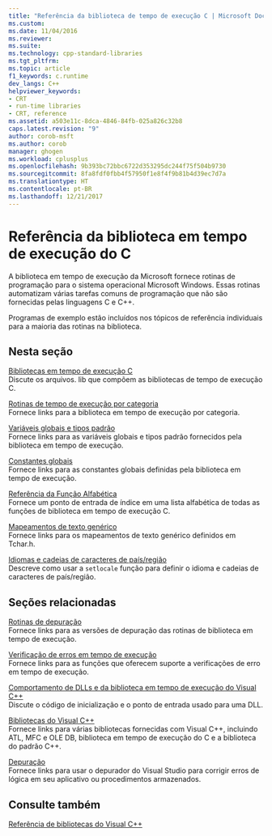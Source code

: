 ```yaml
---
title: "Referência da biblioteca de tempo de execução C | Microsoft Docs"
ms.custom: 
ms.date: 11/04/2016
ms.reviewer: 
ms.suite: 
ms.technology: cpp-standard-libraries
ms.tgt_pltfrm: 
ms.topic: article
f1_keywords: c.runtime
dev_langs: C++
helpviewer_keywords:
- CRT
- run-time libraries
- CRT, reference
ms.assetid: a503e11c-8dca-4846-84fb-025a826c32b8
caps.latest.revision: "9"
author: corob-msft
ms.author: corob
manager: ghogen
ms.workload: cplusplus
ms.openlocfilehash: 9b393bc72bbc6722d353295dc244f75f504b9730
ms.sourcegitcommit: 8fa8fdf0fbb4f57950f1e8f4f9b81b4d39ec7d7a
ms.translationtype: HT
ms.contentlocale: pt-BR
ms.lasthandoff: 12/21/2017
---
```

# <a name="c-run-time-library-reference"></a>Referência da biblioteca em tempo de execução do C
A biblioteca em tempo de execução da Microsoft fornece rotinas de programação para o sistema operacional Microsoft Windows. Essas rotinas automatizam várias tarefas comuns de programação que não são fornecidas pelas linguagens C e C++.  
  
 Programas de exemplo estão incluídos nos tópicos de referência individuais para a maioria das rotinas na biblioteca.  
  
## <a name="in-this-section"></a>Nesta seção  
 [Bibliotecas em tempo de execução C](../c-runtime-library/crt-library-features.md)  
 Discute os arquivos. lib que compõem as bibliotecas de tempo de execução C.  
  
 [Rotinas de tempo de execução por categoria](../c-runtime-library/run-time-routines-by-category.md)  
 Fornece links para a biblioteca em tempo de execução por categoria.  
  
 [Variáveis globais e tipos padrão](../c-runtime-library/global-variables-and-standard-types.md)  
 Fornece links para as variáveis globais e tipos padrão fornecidos pela biblioteca em tempo de execução.  
  
 [Constantes globais](../c-runtime-library/global-constants.md)  
 Fornece links para as constantes globais definidas pela biblioteca em tempo de execução.  
  
 [Referência da Função Alfabética](../c-runtime-library/reference/crt-alphabetical-function-reference.md)  
 Fornece um ponto de entrada de índice em uma lista alfabética de todas as funções de biblioteca em tempo de execução C.  
  
 [Mapeamentos de texto genérico](../c-runtime-library/generic-text-mappings.md)  
 Fornece links para os mapeamentos de texto genérico definidos em Tchar.h.  
  
 [Idiomas e cadeias de caracteres de país/região](../c-runtime-library/locale-names-languages-and-country-region-strings.md)  
 Descreve como usar a `setlocale` função para definir o idioma e cadeias de caracteres de país/região.  
  
## <a name="related-sections"></a>Seções relacionadas  
 [Rotinas de depuração](../c-runtime-library/debug-routines.md)  
 Fornece links para as versões de depuração das rotinas de biblioteca em tempo de execução.  
  
 [Verificação de erros em tempo de execução](../c-runtime-library/run-time-error-checking.md)  
 Fornece links para as funções que oferecem suporte a verificações de erro em tempo de execução.  
  
 [Comportamento de DLLs e da biblioteca em tempo de execução do Visual C++](../build/run-time-library-behavior.md)  
 Discute o código de inicialização e o ponto de entrada usado para uma DLL.  
  
 [Bibliotecas do Visual C++](http://msdn.microsoft.com/en-us/fec23c40-10c0-4857-9cdc-33a3b99b30ae)  
 Fornece links para várias bibliotecas fornecidas com Visual C++, incluindo ATL, MFC e OLE DB, biblioteca em tempo de execução do C e a biblioteca do padrão C++.  
  
 [Depuração](/visualstudio/debugger/debugging-in-visual-studio)  
 Fornece links para usar o depurador do Visual Studio para corrigir erros de lógica em seu aplicativo ou procedimentos armazenados.  
  
## <a name="see-also"></a>Consulte também  
 [Referência de bibliotecas do Visual C++](http://msdn.microsoft.com/en-us/fec23c40-10c0-4857-9cdc-33a3b99b30ae)